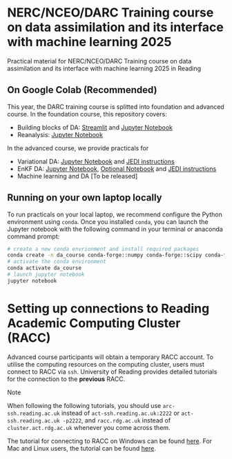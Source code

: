 # NERC/NCEO/DARC Training course on data assimilation and its interface with machine learning 2025
Practical material for NERC/NCEO/DARC Training course on data assimilation and its interface with machine learning 2025 in Reading

## On Google Colab (Recommended)
This year, the DARC training course is splitted into foundation and advanced course. In the foundation course, this repository covers:
- Building blocks of DA: [Streamlit](https://alisonfowler-da-training-oi-1-optimal-interpolation-3dxab6.streamlit.app/) and [Jupyter Notebook](https://colab.research.google.com/github/darc-reading/darc-training-2025/blob/main/Control_DA_components.ipynb) 
- Reanalysis: [Jupyter Notebook](https://colab.research.google.com/github/darc-reading/darc-training-2025/blob/main/reanalysis.ipynb)

In the advanced course, we provide practicals for 
- Variational DA: [Jupyter Notebook](https://colab.research.google.com/github/darc-reading/darc-training-2025/blob/main/Controls_L96_Var.ipynb) and [JEDI instructions](JEDI_SABER_exps.pdf)
- EnKF DA: [Jupyter Notebook](https://colab.research.google.com/github/darc-reading/darc-training-2025/blob/main/Controls_L96_Enkf.ipynb), [Optional Notebook](https://colab.research.google.com/github/darc-reading/darc-training-2025/blob/main/Controls_L63_Enkf.ipynb) and [JEDI instructions](JEDI_LETKF_exps.pdf)
- Machine learning and DA [To be released]

## Running on your own laptop locally
To run practicals on your local laptop, we recommend configure the Python environment using `conda`. Once you installed `conda`, you can launch the Jupyter notebook with the following command in your terminal or anaconda command prompt:
```bash
# create a new conda envrionment and install required packages
conda create -n da_course conda-forge::numpy conda-forge::scipy conda-forge::matplotlib conda-forge::cartopy conda-forge::ipywidgets conda-forge::jupyter conda-forge::xarray conda-forge::dask conda-forge::netCDF4 conda-forge::bottleneck conda-forge::kagglehub
# activate the conda environment
conda activate da_course
# launch jupyter notebook
jupyter notebook
```

# Setting up connections to Reading Academic Computing Cluster (RACC)
Advanced course participants will obtain a temporary RACC account. To utilise the computing resources on the computing cluster, users must connect to RACC via `ssh`. University of Reading provides detailed tutorials for the connection to the **previous** RACC. 
>[!NOTE]
>When following the following tutorials, you should use `arc-ssh.reading.ac.uk` instead of `act-ssh.reading.ac.uk:2222` or `act-ssh.reading.ac.uk -p2222`, and `racc.rdg.ac.uk` instead of `cluster.act.rdg.ac.uk` whenever you come across them.

The tutorial for connecting to RACC on Windows can be found [here](https://research.reading.ac.uk/act/knowledgebase/act-ssh-with-mobaxterm-step-by-step-guide/). For Mac and Linux users, the tutorial can be found [here](https://research.reading.ac.uk/act/knowledgebase/act-ssh-for-linux-and-mac-users-step-by-step-guide/).




